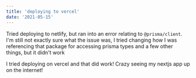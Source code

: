 ```yaml
---
title: 'deploying to vercel'
date: '2021-05-15'
---
```


Tried deploying to netlify, but ran into an error relating to `@prisma/client`.  I'm still not exactly sure what the issue was, I tried changing how I was referencing that package for accessing prisma types and a few other things, but it didn't work

I tried deploying on vercel and that did work!  Crazy seeing my nextjs app up on the internet!
